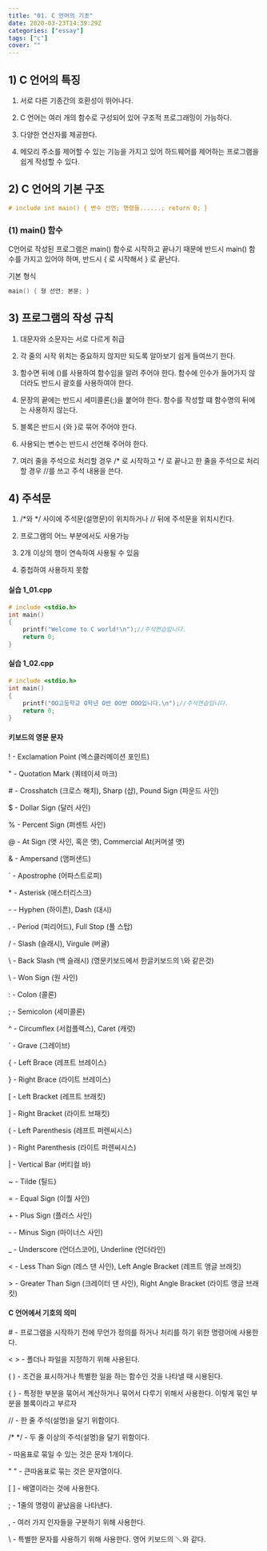 ```yaml
---
title: "01. C 언어의 기초"
date: 2020-03-23T14:39:29Z
categories: ["essay"]
tags: ["c"]
cover: ""
---
```


## 1) C 언어의 특징
1. 서로 다른 기종간의 호환성이 뛰어나다.

2. C 언어는 여러 개의 함수로 구성되어 있어 구조적 프로그래밍이 가능하다.

3. 다양한 연산자를 제공한다.

4. 메모리 주소를 제어할 수 있는 기능을 가지고 있어 하드웨어를 제어하는 프로그램을 쉽게 작성할 수 있다.

## 2) C 언어의 기본 구조
```c
# include int main() { 변수 선언; 명령들......; return 0; }
```
### (1) main() 함수
C언어로 작성된 프로그램은 main() 함수로 시작하고 끝나기 때문에 반드시 main() 함수를 가지고 있어야 하며, 반드시 { 로 시작해서 } 로 끝난다.

기본 형식
```c
main() { 형 선언; 본문; }
```
## 3) 프로그램의 작성 규칙
1. 대문자와 소문자는 서로 다르게 취급

2. 각 줄의 시작 위치는 중요하지 않지만 되도록 알아보기 쉽게 들여쓰기 한다.

3. 함수면 뒤에 ()를 사용하여 함수임을 알려 주어야 한다. 함수에 인수가 들어가지 않더라도 반드시 괄호를 사용하여야 한다.

4. 문장의 끝에는 반드시 세미콜론(;)을 붙어야 한다. 함수를 작성할 떄 함수명의 뒤에는 사용하지 않는다.

5. 블록은 반드시 {와 }로 묶어 주어야 한다.

6. 사용되는 변수는 반드시 선언해 주어야 한다.

7. 여러 줄을 주석으로 처리할 경우 /* 로 시작하고 */ 로 끝나고 한 줄을 주석으로 처리할 경우 //를 쓰고 주석 내용을 쓴다.

## 4) 주석문
1. /*와 */ 사이에 주석문(설명문)이 위치하거나 // 뒤에 주석문을 위치시킨다.

2. 프로그램의 어느 부분에서도 사용가능

3. 2개 이상의 행이 연속하여 사용될 수 있음

4. 중첩하여 사용하지 못함

#### 실습 1_01.cpp
```c
# include <stdio.h>
int main() 
{
	printf("Welcome to C world!\n");//주석연습입니다.
	return 0;
}
```

#### 실습 1_02.cpp
```c
# include <stdio.h>
int main() 
{
	printf("OO고등학교 O학년 O반 OO번 OOO입니다.\n");//주석연습입니다.
	return 0;
} 
```

#### 키보드의 영문 문자
! - Exclamation Point (엑스클러메이션 포인트)

" - Quotation Mark (쿼테이셔 마크)

\# - Crosshatch (크로스 해치), Sharp (샵), Pound Sign (파운드 사인)

$ - Dollar Sign (달러 사인)

% - Percent Sign (퍼센트 사인)

@ - At Sign (앳 사인, 혹은 앳), Commercial At(커머셜 앳)

& - Ampersand (앰퍼샌드)

\` - Apostrophe (어파스트로피)

\* - Asterisk (애스터리스크)

\- - Hyphen (하이픈), Dash (대시)

. - Period (피리어드), Full Stop (풀 스탑)

/ - Slash (슬래시), Virgule (버귤)

\ - Back Slash (백 슬래시) (영문키보드에서 한글키보드의 \와 같은것)

\ - Won Sign (원 사인)

: - Colon (콜론)

; - Semicolon (세미콜론)

^ - Circumflex (서컴플렉스), Caret (캐럿)

` - Grave (그레이브)

{ - Left Brace (레프트 브레이스)

} - Right Brace (라이트 브레이스)

[ - Left Bracket (레프트 브래킷)

] - Right Bracket (라이트 브패킷)

( - Left Parenthesis (레프트 퍼렌씨시스)

) - Right Parenthesis (라이트 퍼렌씨시스)

| - Vertical Bar (버티컬 바)

~ - Tilde (틸드)

= - Equal Sign (이퀄 사인)

\+ - Plus Sign (플러스 사인)

\- - Minus Sign (마이너스 사인)

_ - Underscore (언더스코어), Underline (언더라인)

< - Less Than Sign (레스 댄 사인), Left Angle Bracket (레프트 앵글 브래킷)

\> - Greater Than Sign (크레이터 댄 사인), Right Angle Bracket (라이트 앵글 브래킷)



#### C 언어에서 기호의 의미
\# - 프로그램을 시작하기 전에 무언가 정의를 하거나 처리를 하기 위한 명령어에 사용한다.

< >  - 폴더나 파일을 지정하기 위해 사용된다.

( )  - 조건을 표시하거나 특별한 일을 하는 함수인 것을 나타낼 때 시용된다.

{ } - 특정한 부분을 묶어서 계산하거나 묶어서 다루기 위해서 사용한다. 이렇게 묶인 부분을 블록이라고 부르자

// - 한 줄 주석(설명)을 달기 위함이다.

/* */ - 두 줄 이상의 주석(설명)을 달기 위함이다.

 \- 따옴표로 묶일 수 있는 것은 문자 1개이다.

" " - 큰따옴표로 묶는 것은 문자열이다.

[ ] - 배열이라는 것에 사용한다.

; - 1줄의 명령이 끝났음을 나타낸다.

, - 여러 가지 인자들을 구분하기 위해 사용한다.

\ - 특별한 문자를 사용하기 위해 사용한다. 영어 키보드의 ＼와 같다.

